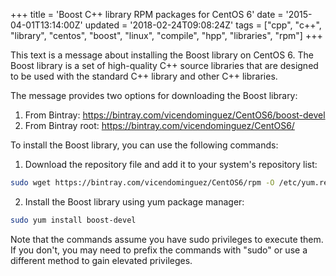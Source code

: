 +++
title = 'Boost C++ library RPM packages for CentOS 6'
date = '2015-04-01T13:14:00Z'
updated = '2018-02-24T09:08:24Z'
tags = ["cpp", "c++", "library", "centos", "boost", "linux", "compile", "hpp", "libraries", "rpm"]
+++

This text is a message about installing the Boost library on CentOS 6. The Boost library is a set of high-quality C++ source libraries that are designed to be used with the standard C++ library and other C++ libraries.

The message provides two options for downloading the Boost library:

1. From Bintray: <https://bintray.com/vicendominguez/CentOS6/boost-devel>
2. From Bintray root: <https://bintray.com/vicendominguez/CentOS6/>

To install the Boost library, you can use the following commands:

1. Download the repository file and add it to your system's repository list:


```bash
sudo wget https://bintray.com/vicendominguez/CentOS6/rpm -O /etc/yum.repos.d/bintray-vicendominguez-CentOS6.repo
```

2. Install the Boost library using yum package manager:

```bash
sudo yum install boost-devel
```

Note that the commands assume you have sudo privileges to execute them. If you don't, you may need to prefix the commands with "sudo" or use a different method to gain elevated privileges.
